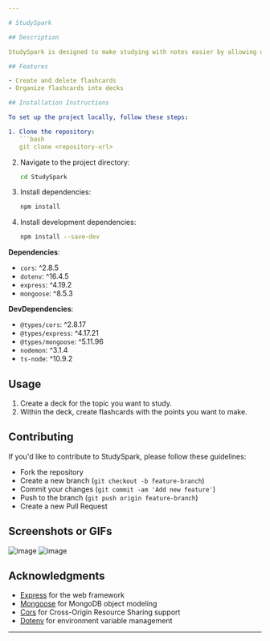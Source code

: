 ```yaml
---

# StudySpark

## Description

StudySpark is designed to make studying with notes easier by allowing users to create and manage flashcards. 

## Features

- Create and delete flashcards
- Organize flashcards into decks

## Installation Instructions

To set up the project locally, follow these steps:

1. Clone the repository:
   ```bash
   git clone <repository-url>
   ```

2. Navigate to the project directory:
   ```bash
   cd StudySpark
   ```

3. Install dependencies:
   ```bash
   npm install
   ```

4. Install development dependencies:
   ```bash
   npm install --save-dev
   ```

**Dependencies**:
- `cors`: ^2.8.5
- `dotenv`: ^16.4.5
- `express`: ^4.19.2
- `mongoose`: ^8.5.3

**DevDependencies**:
- `@types/cors`: ^2.8.17
- `@types/express`: ^4.17.21
- `@types/mongoose`: ^5.11.96
- `nodemon`: ^3.1.4
- `ts-node`: ^10.9.2

## Usage

1. Create a deck for the topic you want to study.
2. Within the deck, create flashcards with the points you want to make.

## Contributing

If you'd like to contribute to StudySpark, please follow these guidelines:
- Fork the repository
- Create a new branch (`git checkout -b feature-branch`)
- Commit your changes (`git commit -am 'Add new feature'`)
- Push to the branch (`git push origin feature-branch`)
- Create a new Pull Request

## Screenshots or GIFs

![image](https://github.com/user-attachments/assets/55170dd8-8179-4fd7-8795-fee2d6f4dc48)
![image](https://github.com/user-attachments/assets/9dc7f0db-5d88-4cc2-9095-d387f377d815)


## Acknowledgments

- [Express](https://expressjs.com) for the web framework
- [Mongoose](https://mongoosejs.com) for MongoDB object modeling
- [Cors](https://www.npmjs.com/package/cors) for Cross-Origin Resource Sharing support
- [Dotenv](https://www.npmjs.com/package/dotenv) for environment variable management

---
```


